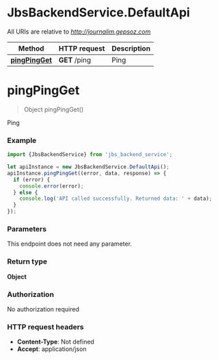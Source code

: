 # JbsBackendService.DefaultApi

All URIs are relative to *http://journalim.gepsoz.com*

Method | HTTP request | Description
------------- | ------------- | -------------
[**pingPingGet**](DefaultApi.md#pingPingGet) | **GET** /ping | Ping

<a name="pingPingGet"></a>
# **pingPingGet**
> Object pingPingGet()

Ping

### Example
```javascript
import {JbsBackendService} from 'jbs_backend_service';

let apiInstance = new JbsBackendService.DefaultApi();
apiInstance.pingPingGet((error, data, response) => {
  if (error) {
    console.error(error);
  } else {
    console.log('API called successfully. Returned data: ' + data);
  }
});
```

### Parameters
This endpoint does not need any parameter.

### Return type

**Object**

### Authorization

No authorization required

### HTTP request headers

 - **Content-Type**: Not defined
 - **Accept**: application/json

